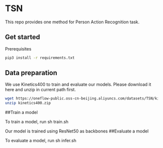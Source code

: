 # TSN

This repo provides one method for Person Action Recognition task.

## Get started
Prerequisites
```bash
pip3 install -r requirements.txt
```

## Data preparation
We use Kinetics400 to train and evaluate our models. Please download it here and unzip in current path first.
```bash
wget https://oneflow-public.oss-cn-beijing.aliyuncs.com/datasets/TSN/kinetics400.zip
unzip kinetics400.zip
```

##Train a model

To train a model, run sh train.sh

Our model is trained using ResNet50 as backbones
##Evaluate a model

To evaluate a model, run sh infer.sh
